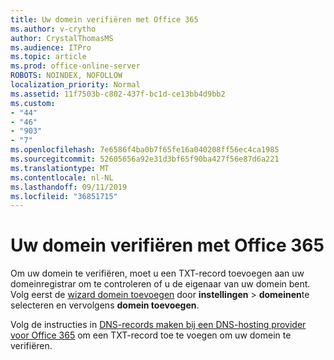 ```yaml
---
title: Uw domein verifiëren met Office 365
ms.author: v-crytho
author: CrystalThomasMS
ms.audience: ITPro
ms.topic: article
ms.prod: office-online-server
ROBOTS: NOINDEX, NOFOLLOW
localization_priority: Normal
ms.assetid: 11f7503b-c802-437f-bc1d-ce13bb4d9bb2
ms.custom:
- "44"
- "46"
- "903"
- "7"
ms.openlocfilehash: 7e6586f4ba0b7f65fe16a040208ff56ec4ca1985
ms.sourcegitcommit: 52605656a92e31d3bf65f90ba427f56e87d6a221
ms.translationtype: MT
ms.contentlocale: nl-NL
ms.lasthandoff: 09/11/2019
ms.locfileid: "36851715"
---
```

# <a name="how-to-verify-your-domain-with-office-365"></a>Uw domein verifiëren met Office 365

Om uw domein te verifiëren, moet u een TXT-record toevoegen aan uw domeinregistrar om te controleren of u de eigenaar van uw domein bent. Volg eerst de [wizard domein toevoegen](https://portal.office.com/adminportal/home#/Domains) door **instellingen** \> **domeinen**te selecteren en vervolgens **domein toevoegen**.
  
Volg de instructies in [DNS-records maken bij een DNS-hosting provider voor Office 365](https://docs.microsoft.com/office365/admin/get-help-with-domains/create-dns-records-at-any-dns-hosting-provider) om een TXT-record toe te voegen om uw domein te verifiëren.
  